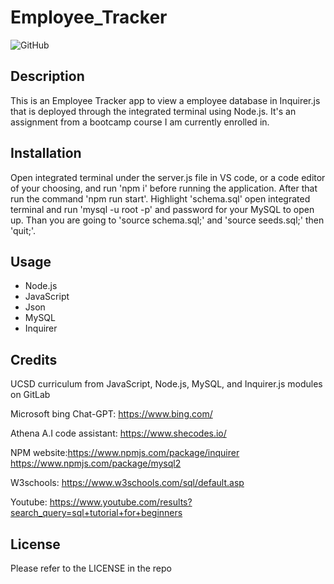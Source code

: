# Employee_Tracker

![GitHub](https://img.shields.io/badge/license-MIT-purple?style=plastic)

## Description

This is an Employee Tracker app to view a employee database in Inquirer.js that is deployed through the integrated terminal using Node.js. It's an assignment from a bootcamp course I am currently enrolled in.

## Installation

Open integrated terminal under the server.js file in VS code, or a code editor of your choosing, and run 'npm i' before running the application. After that run the command 'npm run start'. Highlight 'schema.sql' open integrated terminal and run 'mysql -u root -p' and password for your MySQL to open up. Than you are going to 'source schema.sql;' and 'source seeds.sql;' then 'quit;'.

## Usage

- Node.js
- JavaScript
- Json
- MySQL
- Inquirer

## Credits

UCSD curriculum from JavaScript, Node.js, MySQL, and Inquirer.js modules on GitLab

Microsoft bing Chat-GPT: https://www.bing.com/

Athena A.I code assistant: https://www.shecodes.io/

NPM website:https://www.npmjs.com/package/inquirer
            https://www.npmjs.com/package/mysql2

W3schools: https://www.w3schools.com/sql/default.asp

Youtube: https://www.youtube.com/results?search_query=sql+tutorial+for+beginners

## License

Please refer to the LICENSE in the repo

